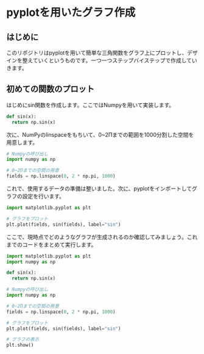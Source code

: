 # pyplotを用いたグラフ作成
## はじめに
このリポジトリはpyplotを用いて簡単な三角関数をグラフ上にプロットし、デザインを整えていくというものです。一つ一つステップバイステップで作成していきます。
## 初めての関数のプロット
はじめにsin関数を作成します。ここではNumpyを用いて実装します。
```python
def sin(x):
  return np.sin(x)
```
次に、NumPyのlinspaceをもちいて、0~2Πまでの範囲を1000分割した空間を用意します。
```python
# Numpyの呼び出し
import numpy as np

# 0~2Πまでの空間の用意
fields = np.linspace(0, 2 * np.pi, 1000)
```
これで、使用するデータの準備は整いました。次に、pyplotをインポートしてグラフの設定を行います。
```python
import matplotlib.pyplot as plt

# グラフをプロット
plt.plot(fields, sin(fields), label="sin")
```
ここで、現時点でどのようなグラフが生成されるのか確認してみましょう。これまでのコードをまとめて実行します。
```python
import matplotlib.pyplot as plt
import numpy as np

def sin(x):
  return np.sin(x)

# Numpyの呼び出し
import numpy as np

# 0~2Πまでの空間の用意
fields = np.linspace(0, 2 * np.pi, 1000)

# グラフをプロット
plt.plot(fields, sin(fields), label="sin")

# グラフの表示
plt.show()
```
